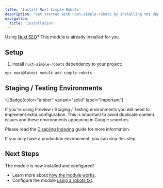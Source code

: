 ```yaml
---
title: 'Install Nuxt Simple Robots'
description: 'Get started with nuxt-simple-robots by installing the dependency to your project.'
navigation:
  title: 'Installation'
---
```


Using [Nuxt SEO](/nuxt-seo/getting-started/installation)? This module is already installed for you.

## Setup

1. Install `nuxt-simple-robots` dependency to your project:

```bash
npx nuxi@latest module add simple-robots
```

## Staging / Testing Environments

:UBadge{color="amber" variant="solid" label="Important"}

If you're using Preview / Staging / Testing environments you will need to implement extra configuration.
This is important to avoid duplicate content issues and these environments appearing in Google searches.

Please read the [Disabling Indexing](/robots/guides/disable-indexing) guide for more information.

If you only have a production environment, you can skip this step.

## Next Steps

The module is now installed and configured!

- Learn more about [how the module works](/robots/getting-started/how-it-works).
- Configure the module [using a robots.txt](/robots/guides/robots-txt).
